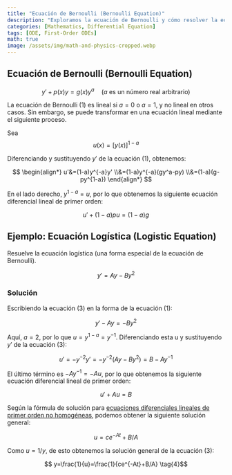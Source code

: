 ```yaml
---
title: "Ecuación de Bernoulli (Bernoulli Equation)"
description: "Exploramos la ecuación de Bernoulli y cómo resolver la ecuación logística, una forma especial de la ecuación de Bernoulli."
categories: [Mathematics, Differential Equation]
tags: [ODE, First-Order ODEs]
math: true
image: /assets/img/math-and-physics-cropped.webp
---
```

## Ecuación de Bernoulli (Bernoulli Equation)

$$ y'+p(x)y=g(x)y^a\quad \text{(}a\text{ es un número real arbitrario)}  \tag{1} $$

La ecuación de Bernoulli (1) es lineal si $a=0$ o $a=1$, y no lineal en otros casos. Sin embargo, se puede transformar en una ecuación lineal mediante el siguiente proceso.

Sea $$ u(x)=[y(x)]^{1-a} $$

Diferenciando y sustituyendo $y'$ de la ecuación (1), obtenemos:

$$ \begin{align*}
u'&=(1-a)y^{-a}y'
\\&=(1-a)y^{-a}(gy^a-py) 
\\&=(1-a)(g-py^{1-a})
\end{align*} $$

En el lado derecho, $y^{1-a}=u$, por lo que obtenemos la siguiente ecuación diferencial lineal de primer orden:

$$ u'+(1-a)pu=(1-a)g \tag{2} $$

## Ejemplo: Ecuación Logística (Logistic Equation)
Resuelve la ecuación logística (una forma especial de la ecuación de Bernoulli).

$$ y'=Ay-By^2 \tag{3} $$

### Solución
Escribiendo la ecuación (3) en la forma de la ecuación (1):

$$ y'-Ay=-By^2 $$

Aquí, $a=2$, por lo que $u=y^{1-a}=y^{-1}$. Diferenciando esta u y sustituyendo $y'$ de la ecuación (3):

$$ u'=-y^{-2}y'=-y^{-2}(Ay-By^2)=B-Ay^{-1} $$

El último término es $-Ay^{-1}=-Au$, por lo que obtenemos la siguiente ecuación diferencial lineal de primer orden:

$$ u'+Au=B $$

Según la fórmula de solución para [ecuaciones diferenciales lineales de primer orden no homogéneas](/posts/Solution-of-First-Order-Linear-ODE/#ecuación-diferencial-lineal-no-homogénea), podemos obtener la siguiente solución general:

$$ u=ce^{-At}+B/A $$

Como $u=1/y$, de esto obtenemos la solución general de la ecuación (3):

$$ y=\frac{1}{u}=\frac{1}{ce^{-At}+B/A} \tag{4}$$
